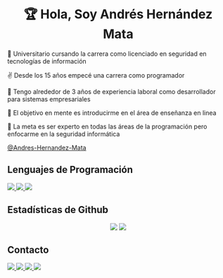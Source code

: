 <h1 align="center">🏆 Hola, Soy Andrés Hernández Mata</h1>
<p>👋 Universitario cursando la carrera como licenciado en seguridad en tecnologías de información</p>
<p>✌️ Desde los 15 años empecé una carrera como programador</p>
<p>👀 Tengo alrededor de 3 años de experiencia laboral como desarrollador para sistemas empresariales</p>
<p>🌱 El objetivo en mente es introducirme en el área de enseñanza en linea</p>
<p>💞️ La meta es ser experto en todas las áreas de la programación pero enfocarme en la seguridad informática</p>
<a href="https://www.udemy.com/user/andres-hernandez-mata/">@Andres-Hernandez-Mata<a/></p>

## Lenguajes de Programación
<a href="#">
  <img src="https://img.shields.io/badge/Python-3776AB?style=for-the-badge&logo=python&logoColor=white" />
</a>
<a href="#">
  <img src="https://img.shields.io/badge/Java-ED8B00?style=for-the-badge&logo=java&logoColor=white" />
</a>
<a href="#">
  <img src="https://img.shields.io/badge/C%2B%2B-00599C?style=for-the-badge&logo=c%2B%2B&logoColor=white" />
</a>

## Estadísticas de Github
<p align="center">
  <img src="https://github-readme-stats.vercel.app/api?username=Andres-Hernandez-Mata&theme=default&show_icons=true&count_private=true&hide=issues&line_height=24">  
  <img src="https://github-readme-stats.vercel.app/api/top-langs/?username=Andres-Hernandez-Mata&layout=compact&theme=default">

## Contacto
<a href="https://www.youtube.com/channel/UCNTdFrAymidx-igGjBo2i8A">
  <img src="https://img.shields.io/badge/YouTube-FF0000?style=for-the-badge&logo=youtube&logoColor=white" />
</a>
<a href="https://www.facebook.com/hackeando.uanl.mx">
  <img src="https://img.shields.io/badge/Facebook-1877F2?style=for-the-badge&logo=facebook&logoColor=white" />
</a>
<a href="https://www.linkedin.com/in/andreshernandezmata/">
  <img src="https://img.shields.io/badge/linkedin-%230077B5.svg?&style=for-the-badge&logo=linkedin&logoColor=white" />
</a>
<a href="mailto:andreshernandezmta@gmail.com">
  <img src="https://img.shields.io/badge/Gmail-D14836?style=for-the-badge&logo=gmail&logoColor=white" />
</a>

<!---
Andres-Hernandez-Mata/Andres-Hernandez-Mata is a ✨ special ✨ repository because its `README.md` (this file) appears on your GitHub profile.
You can click the Preview link to take a look at your changes.
--->

